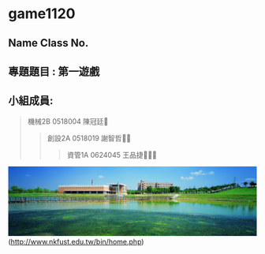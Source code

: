 # game1120

## Name Class No.

## 專題題目 : 第一遊戲

## 小組成員:

>機械2B 0518004 陳冠廷:star2:
>>創設2A 0518019 謝智哲:star2::star2:
>>>資管1A 0624045	王品捷:star2::star2::star2:


![NKFUST](NKFUST.jpg "第一科大")(http://www.nkfust.edu.tw/bin/home.php)
